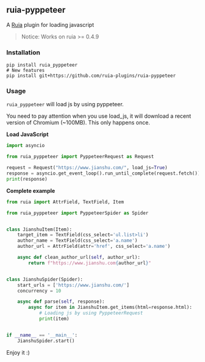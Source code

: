 ## ruia-pyppeteer

A [Ruia](https://github.com/howie6879/ruia) plugin for loading javascript

> Notice:  Works on ruia >= 0.4.9

### Installation

```shell
pip install ruia_pyppeteer
# New features
pip install git+https://github.com/ruia-plugins/ruia-pyppeteer
```

### Usage

`ruia_pyppeteer` will load js by using pyppeteer.
 
 You need to pay attention when you use load_js, it will download a recent version of Chromium (~100MB). This only happens once.

**Load JavaScript**

```python
import asyncio

from ruia_pyppeteer import PyppeteerRequest as Request

request = Request("https://www.jianshu.com/", load_js=True)
response = asyncio.get_event_loop().run_until_complete(request.fetch())
print(response)
```

**Complete example**

```python
from ruia import AttrField, TextField, Item

from ruia_pyppeteer import PyppeteerSpider as Spider


class JianshuItem(Item):
    target_item = TextField(css_select='ul.list>li')
    author_name = TextField(css_select='a.name')
    author_url = AttrField(attr='href', css_select='a.name')

    async def clean_author_url(self, author_url):
        return f"https://www.jianshu.com{author_url}"


class JianshuSpider(Spider):
    start_urls = ['https://www.jianshu.com/']
    concurrency = 10

    async def parse(self, response):
        async for item in JianshuItem.get_items(html=response.html):
            # Loading js by using PyppeteerRequest
            print(item)


if __name__ == '__main__':
    JianshuSpider.start()
```

Enjoy it :)
